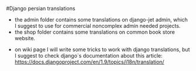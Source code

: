 #Django persian translations
- the admin folder contains some translations on django-jet admin, which I suggest to use for commercial noncomplex admin needed projects.
- the shop folder contains some translations on common book store website.
* on wiki page I will write some tricks to work with django translations, but I suggest to check django`s documentation about this article:
 https://docs.djangoproject.com/en/1.9/topics/i18n/translation/
